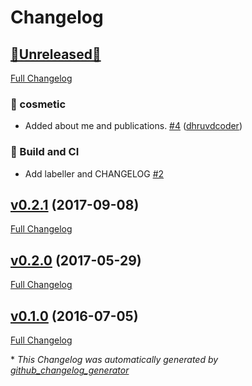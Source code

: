 # Changelog

## [🚧Unreleased🚧](https://github.com/dhruvdcoder/dhruvdcoder.github.io/tree/HEAD)

[Full Changelog](https://github.com/dhruvdcoder/dhruvdcoder.github.io/compare/v0.2.1...HEAD)

### 💄 cosmetic

- Added about me and publications. [\#4](https://github.com/dhruvdcoder/dhruvdcoder.github.io/pull/4) ([dhruvdcoder](https://github.com/dhruvdcoder))

### 👷 Build and CI

- Add labeller and CHANGELOG [\#2](https://github.com/dhruvdcoder/dhruvdcoder.github.io/issues/2)

## [v0.2.1](https://github.com/dhruvdcoder/dhruvdcoder.github.io/tree/v0.2.1) (2017-09-08)

[Full Changelog](https://github.com/dhruvdcoder/dhruvdcoder.github.io/compare/v0.2.0...v0.2.1)

## [v0.2.0](https://github.com/dhruvdcoder/dhruvdcoder.github.io/tree/v0.2.0) (2017-05-29)

[Full Changelog](https://github.com/dhruvdcoder/dhruvdcoder.github.io/compare/v0.1.0...v0.2.0)

## [v0.1.0](https://github.com/dhruvdcoder/dhruvdcoder.github.io/tree/v0.1.0) (2016-07-05)

[Full Changelog](https://github.com/dhruvdcoder/dhruvdcoder.github.io/compare/1e8dff52bc9a637fce044ef989caf2d6457d3a19...v0.1.0)



\* *This Changelog was automatically generated by [github_changelog_generator](https://github.com/github-changelog-generator/github-changelog-generator)*
